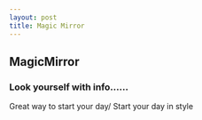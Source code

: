 ```yaml
---
layout: post
title: Magic Mirror
---
```


## MagicMirror
### Look yourself with info......
Great way to start your day/
Start your day in style
